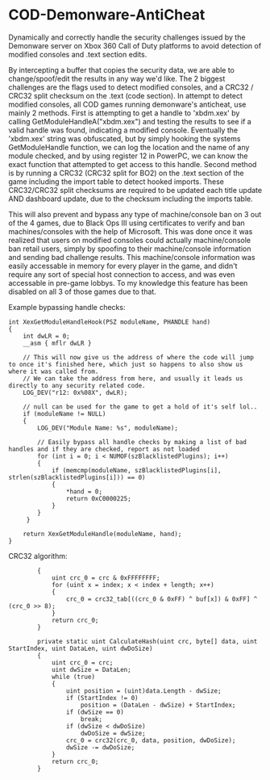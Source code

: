 # COD-Demonware-AntiCheat
Dynamically and correctly handle the security challenges issued by the Demonware server on Xbox 360 Call of Duty platforms to avoid detection of modified consoles and .text section edits.

By intercepting a buffer that copies the security data, we are able to change/spoof/edit the results in any way we'd like. The 2 biggest challenges are the flags used to detect modified consoles, and a CRC32 / CRC32 split checksum on the .text (code section).
In attempt to detect modified consoles, all COD games running demonware's anticheat, use mainly 2 methods. First is attempting to get a handle to 'xbdm.xex' by calling GetModuleHandleA("xbdm.xex") and testing the results to see if a valid handle was found, indicating a modified console. Eventually the 'xbdm.xex' string was obfuscated, but by simply hooking the systems GetModuleHandle function, we can log the location and the name of any module checked, and by using register 12 in PowerPC, we can know the exact function that attempted to get access to this handle. Second method is by running a CRC32 (CRC32 split for BO2) on the .text section of the game including the import table to detect hooked imports. These CRC32/CRC32 split checksums are required to be updated each title update AND dashboard update, due to the checksum including the imports table.

This will also prevent and bypass any type of machine/console ban on 3 out of the 4 games, due to Black Ops III using certificates to verify and ban machines/consoles with the help of Microsoft. This was done once it was realized that users on modified consoles could actually machine/console ban retail users, simply by spoofing to their machine/console information and sending bad challenge results. This machine/console information was easily accessable in memory for every player in the game, and didn't require any sort of special host connection to access, and was even accessable in pre-game lobbys. To my knowledge this feature has been disabled on all 3 of those games due to that.

Example bypassing handle checks: 
```
int XexGetModuleHandleHook(PSZ moduleName, PHANDLE hand) 
{
    int dwLR = 0;
    __asm { mflr dwLR }

    // This will now give us the address of where the code will jump to once it's finished here, which just so happens to also show us where it was called from.
    // We can take the address from here, and usually it leads us directly to any security related code.
    LOG_DEV("r12: 0x%08X", dwLR);

    // null can be used for the game to get a hold of it's self lol..
    if (moduleName != NULL) 
    {
        LOG_DEV("Module Name: %s", moduleName);
        
        // Easily bypass all handle checks by making a list of bad handles and if they are checked, report as not loaded
        for (int i = 0; i < NUMOF(szBlacklistedPlugins); i++) 
        {
            if (memcmp(moduleName, szBlacklistedPlugins[i], strlen(szBlacklistedPlugins[i])) == 0) 
            {
                *hand = 0;
                return 0xC0000225;
            }
        }
     }

    return XexGetModuleHandle(moduleName, hand);
}
```

CRC32 algorithm: 
```private static uint crc32(uint crc, byte[] buf, uint index, uint length) 
        {
            uint crc_0 = crc & 0xFFFFFFFF;
            for (uint x = index; x < index + length; x++)
            {
                crc_0 = crc32_tab[((crc_0 & 0xFF) ^ buf[x]) & 0xFF] ^ (crc_0 >> 8);
            }
            return crc_0;
        }

        private static uint CalculateHash(uint crc, byte[] data, uint StartIndex, uint DataLen, uint dwDoSize) 
        {
            uint crc_0 = crc;
            uint dwSize = DataLen;
            while (true) 
            {
                uint position = (uint)data.Length - dwSize;
                if (StartIndex != 0)
                    position = (DataLen - dwSize) + StartIndex;
                if (dwSize == 0)
                    break;
                if (dwSize < dwDoSize)
                    dwDoSize = dwSize;
                crc_0 = crc32(crc_0, data, position, dwDoSize);
                dwSize -= dwDoSize;
            }
            return crc_0;
        }
```
